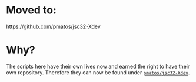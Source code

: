 # Moved to:

https://github.com/pmatos/jsc32-Xdev

# Why?

The scripts here have their own lives now and earned the right to have their own repository. Therefore they can now be found under [`pmatos/jsc32-Xdev`](https://github.com/pmatos/jsc32-Xdev).
